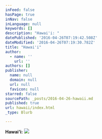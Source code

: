 ```yaml
---
inFeed: false
hasPage: true
inNav: false
inLanguage: null
keywords: []
description: "Hawai'i: "
datePublished: '2016-04-26T07:19:42.508Z'
dateModified: '2016-04-26T07:19:30.782Z'
title: "Hawai'i"
author:
  - name: ''
    url: ''
authors: []
publisher:
  name: null
  domain: null
  url: null
  favicon: null
starred: false
sourcePath: _posts/2016-04-26-hawaii.md
published: true
url: hawaii/index.html
_type: Blurb

---
```

**Hawai'i:**
![](https://the-grid-user-content.s3-us-west-2.amazonaws.com/094a8280-78d0-4dc9-a2ed-36e9591619cd.jpg)